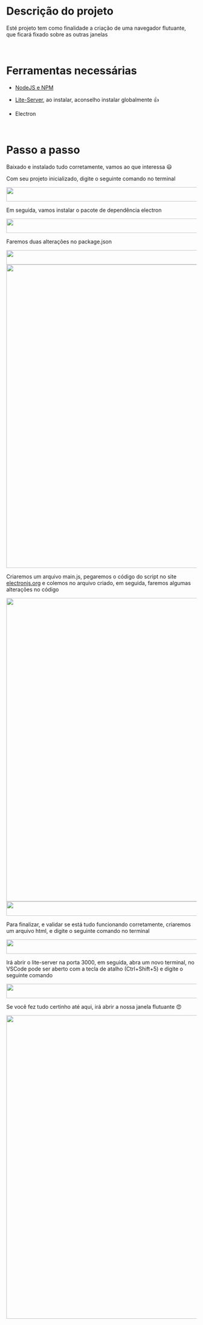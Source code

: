 # Descrição do projeto

Esté projeto tem como finalidade a criação de uma navegador flutuante, que ficará fixado sobre as outras janelas

<br>

# Ferramentas necessárias

- [NodeJS e NPM](https://kinsta.com/pt/blog/como-instalar-o-node-js/)

- [Lite-Server](https://github.com/johnpapa/lite-server), ao instalar, aconselho instalar globalmente 👍

- Electron

<br>

# Passo a passo

Baixado e instalado tudo corretamente, vamos ao que interessa 😃

Com seu projeto inicializado, digite o seguinte comando no terminal

<img src="https://user-images.githubusercontent.com/81364355/199529100-044a4e0c-40ef-4e7c-ac58-502856b12db4.png" alt="" width=800 height=38>

<br>

Em seguida, vamos instalar o pacote de dependência electron

<img src="https://user-images.githubusercontent.com/81364355/199531279-dd98cf8c-816c-4555-bcf5-b73b5653c3bf.png" alt="" width=800 height=38>

<br>

Faremos duas alterações no package.json 

<img src="https://user-images.githubusercontent.com/81364355/199597372-f4ebcb02-a0ac-481b-a21b-9245516f685f.png" alt="" width=800 height=38>

<img src="https://user-images.githubusercontent.com/81364355/199597379-6bf7782b-c4a4-48a5-b5bc-1431b8703ef9.png" alt="" width=800>

<br>

Criaremos um arquivo main.js, pegaremos o código do script no site [electronjs.org](https://www.electronjs.org/docs/latest/tutorial/tutorial-first-app#final-starter-code) e colemos no arquivo criado, em seguida, faremos algumas alterações no código

<img src="https://user-images.githubusercontent.com/81364355/199553950-ec895c0b-39d2-43d7-adb0-6fb0a24b5c59.png" alt="" width=800>

<img src="https://user-images.githubusercontent.com/81364355/199553966-60d475b7-908b-4523-bf3b-b1de0f31e4cf.png" alt="" width=800 height=38>

<br>

Para finalizar, e validar se está tudo funcionando corretamente, criaremos um arquivo html, e digite o seguinte comando no terminal

<img src="https://user-images.githubusercontent.com/81364355/199549615-badc3d08-7b78-409b-b20c-f403669ec7c0.png" alt="" width=800 height=38>

Irá abrir o lite-server na porta 3000, em seguida, abra um novo terminal, no VSCode pode ser aberto com a tecla de atalho (Ctrl+Shift+5) e digite o seguinte comando

<img src="https://user-images.githubusercontent.com/81364355/199552538-d7f6ba8f-ce1d-4704-b861-0efd8c39d276.png" alt="" width=800 height=38>

<br>

Se você fez tudo certinho até aqui, irá abrir a nossa janela flutuante 😍

<img src="https://user-images.githubusercontent.com/81364355/199555319-a9f4ddd5-7fb2-4863-9bfa-262fa8d0cbb0.png" alt="" width=800>
